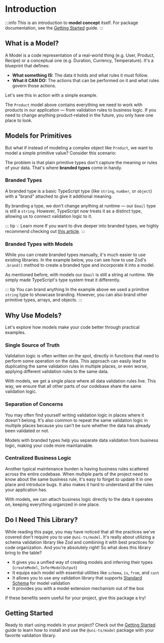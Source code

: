 # Introduction

:::info
This is an introduction to **model concept** itself. For package documentation, see the [Getting Started](/docs/model/getting-started) guide.
:::

## What is a Model?

A Model is a code representation of a real-world thing (e.g. User, Product, Recipe) or a conceptual one (e.g. Duration, Currency, Temperature). It's a blueprint that defines:

- **What something IS:** The data it holds and what rules it must follow.
- **What it CAN DO:** The actions that can be performed on it and what rules govern those actions.

Let's see this in action with a simple example.

<!--@include: ./snippets/index/what-is-a-model.md-->

The `Product` model above contains everything we need to work with products in our application — from validation rules to business logic. If you need to change anything product-related in the future, you only have one place to look.

## Models for Primitives

But what if instead of modeling a complex object like `Product`, we want to model a simple primitive value? Consider this scenario:

<!--@include: ./snippets/index/models-for-primitives.md-->

The problem is that plain primitive types don't capture the meaning or rules of your data. That's where **branded types** come in handy.

### Branded Types

A branded type is a basic TypeScript type (like `string`, `number`, or `object`) with a "brand" attached to give it additional meaning.

<!--@include: ./snippets/index/branded-vs-non-branded/index.md-->

By branding a type, we don't change anything at runtime — our `Email` type is still a `string`. However, TypeScript now treats it as a distinct type, allowing us to connect validation logic to it.

<!--@include: ./snippets/index/branded-type-validation.md-->

::: tip 💡 Learn more
If you want to dive deeper into branded types, we highly recommend checking out [this article](https://www.learningtypescript.com/articles/branded-types).
:::

### Branded Types with Models

While you can create branded types manually, it's much easier to use existing libraries. In the example below, you can see how to use Zod's `.brand()` method to create a branded type and incorporate it into a model.

<!--@include: ./snippets/index/branded-type-with-model.md-->

As mentioned before, with models our `Email` is still a string at runtime. We simply made TypeScript's type system treat it differently.

::: tip You can brand anything
In the example above we used a primitive `string` type to showcase branding. However, you can also brand other primitive types, arrays, and objects.
:::

## Why Use Models?

Let's explore how models make your code better through practical examples.

### Single Source of Truth

Validation logic is often written on the spot, directly in functions that need to perform some operation on the data. This approach can easily lead to duplicating the same validation rules in multiple places, or even worse, applying different validation rules to the same data.

<!--@include: ./snippets/index/single-source-of-truth/without/index.md-->

With models, we get a single place where all data validation rules live. This way, we ensure that all other parts of our codebase share the same validation logic.

<!--@include: ./snippets/index/single-source-of-truth/with/index.md-->

### Separation of Concerns

You may often find yourself writing validation logic in places where it doesn't belong. It's also common to repeat the same validation logic in multiple places because you can't be sure whether the data has already been validated or not.

<!--@include: ./snippets/index/separation-of-concerns/without/index.md-->

Models with branded types help you separate data validation from business logic, making your code more maintainable.

<!--@include: ./snippets/index/separation-of-concerns/with/index.md-->

### Centralized Business Logic

Another typical maintenance burden is having business rules scattered across the entire codebase. When multiple parts of the project need to know about the same business rule, it's easy to forget to update it in one place and introduce bugs. It also makes it hard to understand all the rules your application has.

<!--@include: ./snippets/index/centralized-logic/without/index.md-->

With models, we can attach business logic directly to the data it operates on, keeping everything organized in one place.

<!--@include: ./snippets/index/centralized-logic/with/index.md-->

## Do I Need This Library?

While reading this page, you may have noticed that all the practices we've covered don't require you to use `@uni-ts/model`. It's really about utilizing a schema validation library like Zod and combining it with best practices for code organization. And you're absolutely right! So what does this library bring to the table?

- It gives you a unified way of creating models and inferring their types (`createModel`, `InferModelOutput`)
- It equips each model with essential utilities like `schema`, `is`, `from`, and `cast`
- It allows you to use any validation library that supports [Standard Schema](https://github.com/standard-schema/standard-schema) for model validation
- It provides you with a model extension mechanism out of the box

If these benefits seem useful for your project, give this package a try!

## Getting Started

Ready to start using models in your project? Check out the [Getting Started](/docs/model/getting-started) guide to learn how to install and use the `@uni-ts/model` package with your favorite validation library.
